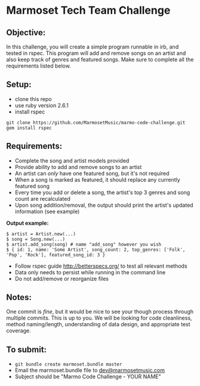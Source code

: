 # Marmoset Tech Team Challenge

## Objective:

In this challenge, you will create a simple program runnable in irb, and tested in rspec. This program will add and remove songs on an artist and also keep track of genres and featured songs. Make sure to complete all the requirements listed below.

## Setup:

* clone this repo
* use ruby version 2.6.1
* install rspec

```
git clone https://github.com/MarmosetMusic/marmo-code-challenge.git
gem install rspec
```

## Requirements:

* Complete the song and artist models provided
* Provide ability to add and remove songs to an artist
* An artist can *only* have one featured song, but it's not required
* When a song is marked as featured, it should replace any currently featured song
* Every time you add or delete a song, the artist's top 3 genres and song count are recalculated
* Upon song addition/removal, the output should print the artist's updated information (see example)

**Output example:**

```
$ artist = Artist.new(...)
$ song = Song.new(...)
$ artist.add_song(song) # name "add_song" however you wish
$ { id: 1, name: 'Some Artist', song_count: 2, top_genres: ['Folk', 'Pop', 'Rock'], featured_song_id: 3 }
```

* Follow rspec guide http://betterspecs.org/ to test all relevant methods
* Data only needs to persist while running in the command line
* Do not add/remove or reorganize files

## Notes:

One commit is _fine_, but it would be nice to see your though process through multiple commits. This is up to you.
We will be looking for code cleanliness, method naming/length, understanding of data design, and appropriate test coverage.

## To submit:

* `git bundle create marmoset.bundle master`
* Email the marmoset.bundle file to dev@marmosetmusic.com
* Subject should be "Marmo Code Challenge - YOUR NAME"
